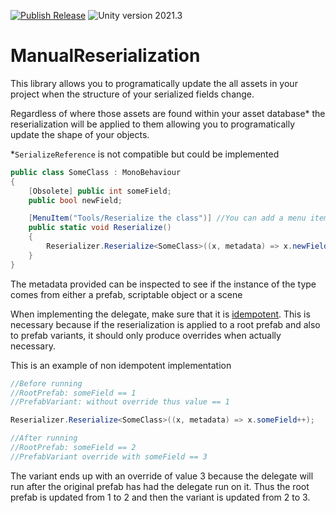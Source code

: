 [![Publish Release](https://github.com/PereViader/ManualReserialization/actions/workflows/PublishRelease.yml/badge.svg)](https://github.com/PereViader/ManualReserialization/actions/workflows/PublishRelease.yml) ![Unity version 2021.3](https://img.shields.io/badge/Unity-2021.3-57b9d3.svg?style=flat&logo=unity)

# ManualReserialization

This library allows you to programatically update the all assets in your project when the structure of your serialized fields change.

Regardless of where those assets are found within your asset database* the reserialization will be applied to them allowing you to programatically update the shape of your objects.

*`SerializeReference` is not compatible but could be implemented

```csharp
public class SomeClass : MonoBehaviour
{
    [Obsolete] public int someField;
    public bool newField;

    [MenuItem("Tools/Reserialize the class")] //You can add a menu item to be able to run this snippet of code from the UnityEditor
    public static void Reserialize()
    {
        Reserializer.Reserialize<SomeClass>((x, metadata) => x.newField = x.someField == 1);
    }
}
```

The metadata provided can be inspected to see if the instance of the type comes from either a prefab, scriptable object or a scene

When implementing the delegate, make sure that it is [idempotent](https://en.wikipedia.org/wiki/Idempotence). This is necessary because if the reserialization is applied to a root prefab and also to prefab variants, it should only produce overrides when actually necessary.

This is an example of non idempotent implementation

```csharp
//Before running
//RootPrefab: someField == 1
//PrefabVariant: without override thus value == 1

Reserializer.Reserialize<SomeClass>((x, metadata) => x.someField++);

//After running
//RootPrefab: someField == 2
//PrefabVariant override with someField == 3
```

The variant ends up with an override of value 3 because the delegate will run after the original prefab has had the delegate run on it. Thus the root prefab is updated from 1 to 2 and then the variant is updated from 2 to 3.

